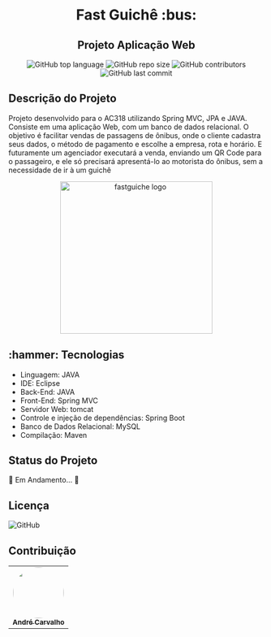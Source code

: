 <h1 align = "center">Fast Guichê :bus: </h1>
<h2 align = "center"> Projeto Aplicação Web </h2>

<p align ="center"> <img alt="GitHub top language" src="https://img.shields.io/github/languages/top/carolfons/projeto-aplicacao-web">
<img alt="GitHub repo size" src="https://img.shields.io/github/repo-size/carolfons/AC318"> 
<img alt="GitHub contributors" src="https://img.shields.io/github/contributors/carolfons/AC318">
<img alt="GitHub last commit" src="https://img.shields.io/github/last-commit/carolfons/AC318"></p>


<h2> Descrição do Projeto </h2>
<p> Projeto desenvolvido para o AC318 utilizando Spring MVC, JPA e JAVA. Consiste em uma aplicação Web, com um banco de dados relacional. O objetivo é facilitar vendas de passagens de ônibus, onde o cliente cadastra seus dados, o método de pagamento e escolhe a empresa, rota e horário. E futuramente um agenciador executará a venda, enviando um QR Code para o passageiro, e ele só precisará apresentá-lo ao motorista do ônibus, sem a necessidade de ir à um guichê</p>

<p align="center"><img  alt="fastguiche logo" width="300" src="https://github.com/carolfons/projeto-aplicacao-web/blob/master/WebContent/css/bus.jpg"></p>

<h2> :hammer: Tecnologias </h2>
  <ul>
  <li> Linguagem: JAVA</li>
  <li> IDE: Eclipse </li>
  <li> Back-End: JAVA </li>
  <li> Front-End: Spring MVC </li>
  <li> Servidor Web: tomcat </li>
  <li> Controle e injeção de dependências: Spring Boot </li>
  <li> Banco de Dados Relacional: MySQL </li>
  <li> Compilação: Maven </li>
  </ul>
  
 <h2> Status do Projeto </h2>
 <p> 🚧 Em Andamento... 🚧</p>
 
 <h2> Licença </h2>
<img alt="GitHub" src="https://img.shields.io/github/license/carolfons/AC318">
 
 <h2> Contribuição </h2>
 <table align="center">
  <tr>
    <td align="center"><a href="https://github.com/andreltcarvalho"><img style="border-radius: 50%;" src="https://avatars0.githubusercontent.com/u/53447567?s=460&v=4" width="100px;" alt=""/><br /><sub><b>André Carvalho</b></sub></a><br /></td>
    

